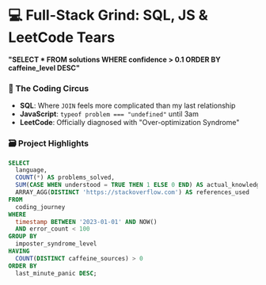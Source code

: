 # 💻 Full-Stack Grind: SQL, JS & LeetCode Tears 

**"SELECT * FROM solutions WHERE confidence > 0.1 ORDER BY caffeine_level DESC"**

### 🎪 The Coding Circus
- **SQL**: Where `JOIN` feels more complicated than my last relationship
- **JavaScript**: `typeof problem === "undefined"` until 3am
- **LeetCode**: Officially diagnosed with "Over-optimization Syndrome"

### 🗃️ Project Highlights
```sql
SELECT 
  language, 
  COUNT(*) AS problems_solved,
  SUM(CASE WHEN understood = TRUE THEN 1 ELSE 0 END) AS actual_knowledge,
  ARRAY_AGG(DISTINCT 'https://stackoverflow.com') AS references_used
FROM 
  coding_journey
WHERE 
  timestamp BETWEEN '2023-01-01' AND NOW()
  AND error_count < 100
GROUP BY 
  imposter_syndrome_level
HAVING 
  COUNT(DISTINCT caffeine_sources) > 0
ORDER BY 
  last_minute_panic DESC;
